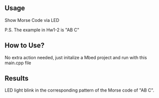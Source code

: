 ## Usage
Show Morse Code via LED

P.S. The example in Hw1-2 is "AB C"

## How to Use?
No extra action needed, just initalize a Mbed project and run with this main.cpp file

## Results
LED light blink in the corresponding pattern of the Morse code of "AB C".
